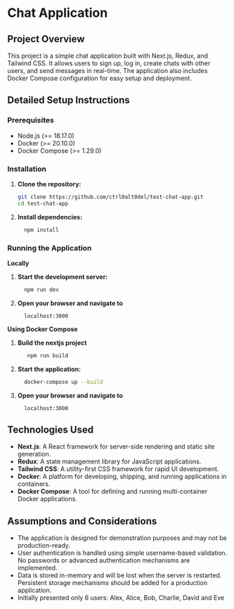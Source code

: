 # Chat Application

## Project Overview

This project is a simple chat application built with Next.js, Redux, and Tailwind CSS. It allows users to sign up, log in, create chats with other users, and send messages in real-time. The application also includes Docker Compose configuration for easy setup and deployment.

## Detailed Setup Instructions

### Prerequisites

- Node.js (>= 18.17.0)
- Docker (>= 20.10.0)
- Docker Compose (>= 1.29.0)

### Installation

1. **Clone the repository:**

   ```bash
   git clone https://github.com/ctrl0alt0del/test-chat-app.git
   cd test-chat-app
   ```

2. **Install dependencies:**
   ```bash
     npm install
   ```

### Running the Application

**Locally**

1. **Start the development server:**
   ```bash
     npm run dev
   ```
2. **Open your browser and navigate to**
   ```
     localhost:3000
   ```

**Using Docker Compose**

1. **Build the nextjs project**
   ```bash
      npm run build
   ```
2. **Start the application:**
   ```bash
     docker-compose up --build
   ```
3. **Open your browser and navigate to**
   ```
     localhost:3000
   ```

## Technologies Used

- **Next.js**: A React framework for server-side rendering and static site generation.
- **Redux**: A state management library for JavaScript applications.
- **Tailwind CSS**: A utility-first CSS framework for rapid UI development.
- **Docker**: A platform for developing, shipping, and running applications in containers.
- **Docker Compose**: A tool for defining and running multi-container Docker applications.

## Assumptions and Considerations

- The application is designed for demonstration purposes and may not be production-ready.
- User authentication is handled using simple username-based validation. No passwords or advanced authentication mechanisms are implemented.
- Data is stored in-memory and will be lost when the server is restarted. Persistent storage mechanisms should be added for a production application.
- Initially presented only 6 users: Alex, Alice, Bob, Charlie, David and Eve
